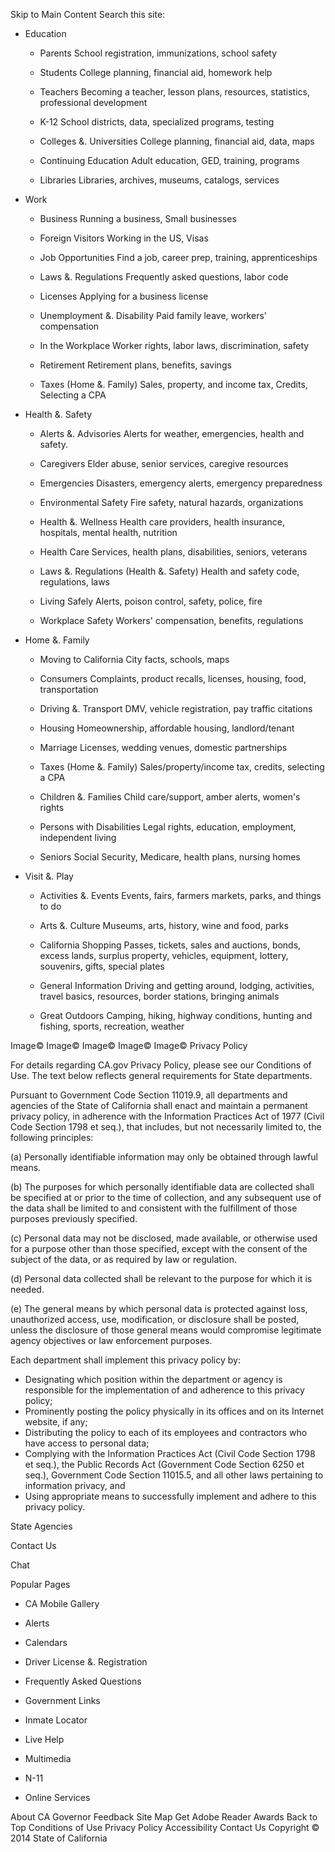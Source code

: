 Skip to Main Content Search this site:

*   Education
    
    *   Parents School registration, immunizations, school safety
    *   Students College planning, financial aid, homework help
    *   Teachers Becoming a teacher, lesson plans, resources, statistics, professional development
    
    *   K-12 School districts, data, specialized programs, testing
    *   Colleges &. Universities College planning, financial aid, data, maps
    *   Continuing Education Adult education, GED, training, programs
    
    *   Libraries Libraries, archives, museums, catalogs, services
*   Work
    
    *   Business Running a business, Small businesses
    *   Foreign Visitors Working in the US, Visas
    *   Job Opportunities Find a job, career prep, training, apprenticeships
    
    *   Laws &. Regulations Frequently asked questions, labor code
    *   Licenses Applying for a business license
    *   Unemployment &. Disability Paid family leave, workers' compensation
    
    *   In the Workplace Worker rights, labor laws, discrimination, safety
    *   Retirement Retirement plans, benefits, savings
    *   Taxes (Home &. Family) Sales, property, and income tax, Credits, Selecting a CPA
*   Health &. Safety
    
    *   Alerts &. Advisories Alerts for weather, emergencies, health and safety.
    *   Caregivers Elder abuse, senior services, caregive resources
    *   Emergencies Disasters, emergency alerts, emergency preparedness
    
    *   Environmental Safety Fire safety, natural hazards, organizations
    *   Health &. Wellness Health care providers, health insurance, hospitals, mental health, nutrition
    *   Health Care Services, health plans, disabilities, seniors, veterans
    
    *   Laws &. Regulations (Health &. Safety) Health and safety code, regulations, laws
    *   Living Safely Alerts, poison control, safety, police, fire
    *   Workplace Safety Workers' compensation, benefits, regulations
*   Home &. Family
    
    *   Moving to California City facts, schools, maps
    *   Consumers Complaints, product recalls, licenses, housing, food, transportation
    *   Driving &. Transport DMV, vehicle registration, pay traffic citations
    
    *   Housing Homeownership, affordable housing, landlord/tenant
    *   Marriage Licenses, wedding venues, domestic partnerships
    *   Taxes (Home &. Family) Sales/property/income tax, credits, selecting a CPA
    
    *   Children &. Families Child care/support, amber alerts, women's rights
    *   Persons with Disabilities Legal rights, education, employment, independent living
    *   Seniors Social Security, Medicare, health plans, nursing homes
*   Visit &. Play
    
    *   Activities &. Events Events, fairs, farmers markets, parks, and things to do
    *   Arts &. Culture Museums, arts, history, wine and food, parks
    
    *   California Shopping Passes, tickets, sales and auctions, bonds, excess lands, surplus property, vehicles, equipment, lottery, souvenirs, gifts, special plates
    *   General Information Driving and getting around, lodging, activities, travel basics, resources, border stations, bringing animals
    
    *   Great Outdoors Camping, hiking, highway conditions, hunting and fishing, sports, recreation, weather

Image© Image© Image© Image© Image© Privacy Policy

For details regarding CA.gov Privacy Policy, please see our Conditions of Use. The text below reflects general requirements for State departments.

Pursuant to Government Code Section 11019.9, all departments and agencies of the State of California shall enact and maintain a permanent privacy policy, in adherence with the Information Practices Act of 1977 (Civil Code Section 1798 et seq.), that includes, but not necessarily limited to, the following principles:

(a) Personally identifiable information may only be obtained through lawful means.

(b) The purposes for which personally identifiable data are collected shall be specified at or prior to the time of collection, and any subsequent use of the data shall be limited to and consistent with the fulfillment of those purposes previously specified.

(c) Personal data may not be disclosed, made available, or otherwise used for a purpose other than those specified, except with the consent of the subject of the data, or as required by law or regulation.

(d) Personal data collected shall be relevant to the purpose for which it is needed.

(e) The general means by which personal data is protected against loss, unauthorized access, use, modification, or disclosure shall be posted, unless the disclosure of those general means would compromise legitimate agency objectives or law enforcement purposes.

Each department shall implement this privacy policy by:

*   Designating which position within the department or agency is responsible for the implementation of and adherence to this privacy policy;
*   Prominently posting the policy physically in its offices and on its Internet website, if any;
*   Distributing the policy to each of its employees and contractors who have access to personal data;
*   Complying with the Information Practices Act (Civil Code Section 1798 et seq.), the Public Records Act (Government Code Section 6250 et seq.), Government Code Section 11015.5, and all other laws pertaining to information privacy, and
*   Using appropriate means to successfully implement and adhere to this privacy policy.

State Agencies

Contact Us

Chat

Popular Pages

*   CA Mobile Gallery
*   Alerts
*   Calendars
*   Driver License &. Registration
*   Frequently Asked Questions

*   Government Links
*   Inmate Locator
*   Live Help
*   Multimedia
*   N-11
*   Online Services

About CA Governor Feedback Site Map Get Adobe Reader Awards Back to Top Conditions of Use Privacy Policy Accessibility Contact Us Copyright © 2014 State of California